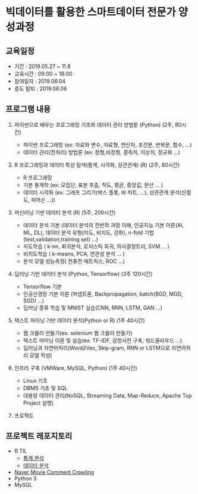 # 빅데이터를 활용한 스마트데이터 전문가 양성과정

## 교육일정

- 기간 : 2019.05.27 ~ 11.8
- 교육시간 : 09:00 ~ 18:00
- 참여일자 : 2019.06.04
- 중도 탈퇴 : 2019.08.06 

## 프로그램 내용

1. 파이썬으로 배우는 프로그래밍 기초와 데이터 관리 방법론 (Python) (2주, 80시간)
    * 파이썬 프로그래밍 (ex: 자료와 변수, 자료형, 연산자, 조건문, 반복문, 함수, ...)
    * 데이터 관리(전처리) 방법론 (ex: 정형,비정형, 결측치, 이상치, 정규화 ...)

2. R 프로그래밍과 데이터 특성 탐색(통계, 시각화, 상관관계) (R) (2주, 80시간)
    * R 프로그래밍
    * 기본 통계학 (ex: 모집단, 표본 추출, 척도, 평균, 중앙값, 분산 ... )
    * 데이터 시각화 (ex: 그래프 그리기(박스 플롯, 바 차트, ...), 상관관계 분석(산점도, 피어슨 ...))

3. 머신러닝 기반 데이터 분석 (R) (5주, 200시간)
    * 데이터 분석 기본 (데이터 분석의 전반적 과정 이해, 인공지능 기본 이론(AI, ML, DL), 데이터 분석 유형(지도, 비지도, 강화), n-fold 기법(test,validation,training set) ...)
    * 지도학습 ( k-nn, 회귀분석, 로지스틱 회귀, 의사결정트리, SVM ... )
    * 비지도학습 ( k-means, PCA, 연관성 분석 ... )
    * 분석 모델 성능측정( 컨퓨전 매트릭스, ROC ...)

4. 딥러닝 기반 데이터 분석 (Python, Tensorflow) (3주 120시간)
    * Tensorflow 기본
    * 인공신경망 기본 이론 (퍼셉트론, Backpropagation, batch(BGD, MGD, SGD) ...)
    * 딥러닝 종류 학습 및 MNIST 실습(CNN, RNN, LSTM, GAN ...)

5. 텍스트 마이닝 기반 데이터 분석(Python or R) (1주 40시간)
    * 웹 크롤러 만들기(ex: selenium 웹 크롤러 만들기)
    * 텍스트 마이닝 이론 및 실습(ex: TF-IDF, 감정사전 구축, 워드클라우드 ...)
    * 딥러닝과 자연어처리(Word2Vec, Skip-gram,  RNN or LSTM으로 자연어처리 모델 작성)

6. 인프라 구축 (VMWare, MySQL, Python) (1주 40시간)
    * Linux 기초
    * DBMS 기초 및 SQL
    * 대용량 데이터 관리(NoSQL, Streaming Data, Map-Reduce, Apache Top Project 설명)

7. 프로젝트

## 프로젝트 레포지토리

- R TIL
  - [통계 분석](https://github.com/koremp/r-stat-analysis)
  - [데이터 분석](https://github.com/koremp/r-data-analysis)
- [Naver Movie Comment Crawling](https://github.com/koremp/naver-movie-review-crawl/)
- Python 3
- MySQL
